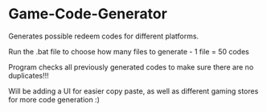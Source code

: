 # Game-Code-Generator
 Generates possible redeem codes for different platforms.

Run the .bat file to choose how many files to generate - 1 file = 50 codes

Program checks all previously generated codes to make sure there are no duplicates!!!

Will be adding a UI for easier copy paste, as well as different gaming stores for more code generation :)
